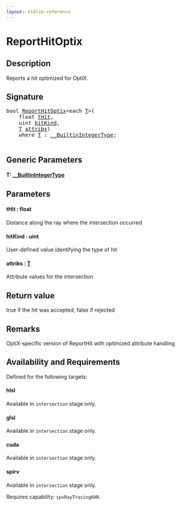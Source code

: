```yaml
---
layout: stdlib-reference
---
```


# ReportHitOptix

## Description

Reports a hit optimized for OptiX.



## Signature 

<pre>
<span class="code_keyword">bool</span> <a href="reporthitoptix-069.md">ReportHitOptix</a>&lt;<span class="code_keyword">each</span> <a href="reporthitoptix-069.md#typeparam-T" class="code_type">T</a>&gt;(
    <span class="code_keyword">float</span> <a href="reporthitoptix-069.md#decl-tHit" class="code_param">tHit</a>,
    <span class="code_keyword">uint</span> <a href="reporthitoptix-069.md#decl-hitKind" class="code_param">hitKind</a>,
    <a href="reporthitoptix-069.md#typeparam-T" class="code_type">T</a> <a href="reporthitoptix-069.md#decl-attribs" class="code_param">attribs</a>)
    <span class='code_keyword'>where</span> <a href="reporthitoptix-069.md#typeparam-T" class="code_type">T</a> : <a href="../interfaces/0_builtinintegertype-029g/index.md" class="code_type">__BuiltinIntegerType</a>;

</pre>

## Generic Parameters

####  <a id="typeparam-T"></a>T: [\_\_BuiltinIntegerType](../interfaces/0_builtinintegertype-029g/index.md)

## Parameters

####  <a id="decl-tHit"></a>tHit  : float
Distance along the ray where the intersection occurred

####  <a id="decl-hitKind"></a>hitKind  : uint
User-defined value identifying the type of hit

####  <a id="decl-attribs"></a>attribs  : [T](reporthitoptix-069.md#typeparam-T)
Attribute values for the intersection


## Return value
true if the hit was accepted, false if rejected

## Remarks
OptiX-specific version of ReportHit with optimized attribute handling


## Availability and Requirements

Defined for the following targets:

#### hlsl
Available in `intersection` stage only.

#### glsl
Available in `intersection` stage only.

#### cuda
Available in `intersection` stage only.

#### spirv
Available in `intersection` stage only.

Requires capability: `spvRayTracingKHR`.



<script>
// Fix .md links to .html when on ReadTheDocs
if (window.location.hostname.includes('readthedocs') || 
    window.location.hostname.includes('rtfd.io')) {
  document.addEventListener('DOMContentLoaded', function() {
    const links = document.querySelectorAll('a');
    links.forEach(link => {
      const href = link.getAttribute('href');
      if (href && href.includes('.md')) {
        // This regex will handle .md links with or without fragment identifiers or query parameters
        link.href = link.href.replace(/(.+)\.md(#[^?]*)?(\?.*)?$/, '$1.html$2$3');
      }
    });
  });
}
</script>
